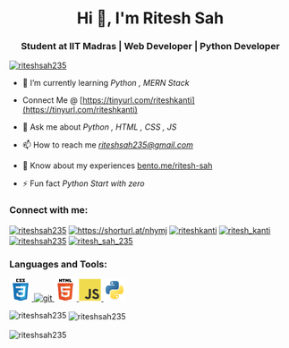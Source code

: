 <h1 align="center">Hi 👋, I'm Ritesh Sah</h1>


<h3 align="center">Student at IIT Madras | Web Developer | Python Developer</h3>


<p align="left"> <a href="https://twitter.com/riteshsah235" target="blank"><img src="https://img.shields.io/twitter/follow/riteshsah235?logo=twitter&style=for-the-badge" alt="riteshsah235" /></a> </p>

- 🌱 I’m currently learning *Python , MERN Stack*

- Connect Me @ [https://tinyurl.com/riteshkanti](https://tinyurl.com/riteshkanti)

- 💬 Ask me about *Python , HTML , CSS , JS*

- 📫 How to reach me *riteshsah235@gmail.com*

- 📄 Know about my experiences [bento.me/ritesh-sah](bento.me/ritesh-sah)

- ⚡ Fun fact *Python Start with zero*

<h3 align="left">Connect with me:</h3>
<p align="left">
<a href="https://twitter.com/riteshsah235" target="blank"><img align="center" src="https://raw.githubusercontent.com/rahuldkjain/github-profile-readme-generator/master/src/images/icons/Social/twitter.svg" alt="riteshsah235" height="30" width="40" /></a>
<a href="https://linkedin.com/in/https://shorturl.at/nhymj" target="blank"><img align="center" src="https://raw.githubusercontent.com/rahuldkjain/github-profile-readme-generator/master/src/images/icons/Social/linked-in-alt.svg" alt="https://shorturl.at/nhymj" height="30" width="40" /></a>
<a href="https://kaggle.com/riteshkanti" target="blank"><img align="center" src="https://raw.githubusercontent.com/rahuldkjain/github-profile-readme-generator/master/src/images/icons/Social/kaggle.svg" alt="riteshkanti" height="30" width="40" /></a>
<a href="https://instagram.com/ritesh_kanti" target="blank"><img align="center" src="https://raw.githubusercontent.com/rahuldkjain/github-profile-readme-generator/master/src/images/icons/Social/instagram.svg" alt="ritesh_kanti" height="30" width="40" /></a>
<a href="https://www.hackerrank.com/riteshsah235" target="blank"><img align="center" src="https://raw.githubusercontent.com/rahuldkjain/github-profile-readme-generator/master/src/images/icons/Social/hackerrank.svg" alt="riteshsah235" height="30" width="40" /></a>
<a href="https://www.leetcode.com/ritesh_sah_235" target="blank"><img align="center" src="https://raw.githubusercontent.com/rahuldkjain/github-profile-readme-generator/master/src/images/icons/Social/leet-code.svg" alt="ritesh_sah_235" height="30" width="40" /></a>
</p>

<h3 align="left">Languages and Tools:</h3>
<p align="left"> <a href="https://www.w3schools.com/css/" target="_blank" rel="noreferrer"> <img src="https://raw.githubusercontent.com/devicons/devicon/master/icons/css3/css3-original-wordmark.svg" alt="css3" width="40" height="40"/> </a> <a href="https://git-scm.com/" target="_blank" rel="noreferrer"> <img src="https://www.vectorlogo.zone/logos/git-scm/git-scm-icon.svg" alt="git" width="40" height="40"/> </a> <a href="https://www.w3.org/html/" target="_blank" rel="noreferrer"> <img src="https://raw.githubusercontent.com/devicons/devicon/master/icons/html5/html5-original-wordmark.svg" alt="html5" width="40" height="40"/> </a> <a href="https://developer.mozilla.org/en-US/docs/Web/JavaScript" target="_blank" rel="noreferrer"> <img src="https://raw.githubusercontent.com/devicons/devicon/master/icons/javascript/javascript-original.svg" alt="javascript" width="40" height="40"/> </a> <a href="https://www.python.org" target="_blank" rel="noreferrer"> <img src="https://raw.githubusercontent.com/devicons/devicon/master/icons/python/python-original.svg" alt="python" width="40" height="40"/> </a> </p>

<p><img align="left" src="https://github-readme-stats.vercel.app/api/top-langs?username=riteshsah235&show_icons=true&locale=en&layout=compact" alt="riteshsah235" /></p>

<p>&nbsp;<img align="center" src="https://github-readme-stats.vercel.app/api?username=riteshsah235&show_icons=true&locale=en" alt="riteshsah235" /></p>

<p><img align="center" src="https://github-readme-streak-stats.herokuapp.com/?user=riteshsah235&" alt="riteshsah235" /></p>
